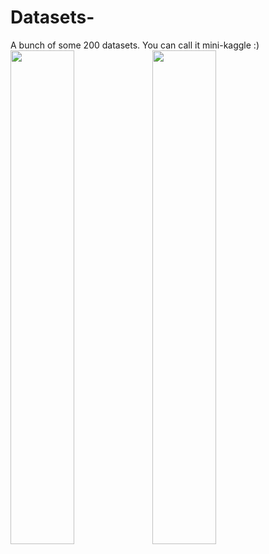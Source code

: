 # Datasets-
A bunch of some 200 datasets. You can call it mini-kaggle :)
<span><img src="https://upload.wikimedia.org/wikipedia/commons/thumb/6/6d/Data_types_-_en.svg/1200px-Data_types_-_en.svg.png" width=45%><img src="https://miro.medium.com/max/430/0*rNapZQnyP5EBLYli.png" width=45%></span>
